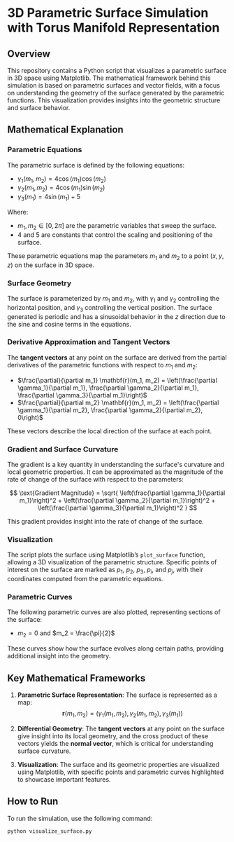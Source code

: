 # 3D Parametric Surface Simulation with Torus Manifold Representation

## Overview

This repository contains a Python script that visualizes a parametric surface in 3D space using Matplotlib. The mathematical framework behind this simulation is based on parametric surfaces and vector fields, with a focus on understanding the geometry of the surface generated by the parametric functions. This visualization provides insights into the geometric structure and surface behavior.

## Mathematical Explanation

### Parametric Equations

The parametric surface is defined by the following equations:

- $\gamma_1(m_1, m_2) = 4 \cos(m_1) \cos(m_2)$
- $\gamma_2(m_1, m_2) = 4 \cos(m_1) \sin(m_2)$
- $\gamma_3(m_1) = 4 \sin(m_1) + 5$

Where:
- $m_1, m_2 \in [0, 2\pi]$ are the parametric variables that sweep the surface.
- $4$ and $5$ are constants that control the scaling and positioning of the surface.

These parametric equations map the parameters $m_1$ and $m_2$ to a point $(x, y, z)$ on the surface in 3D space. 

### Surface Geometry

The surface is parameterized by $m_1$ and $m_2$, with $\gamma_1$ and $\gamma_2$ controlling the horizontal position, and $\gamma_3$ controlling the vertical position. The surface generated is periodic and has a sinusoidal behavior in the $z$ direction due to the sine and cosine terms in the equations.

### Derivative Approximation and Tangent Vectors

The **tangent vectors** at any point on the surface are derived from the partial derivatives of the parametric functions with respect to $m_1$ and $m_2$:

- $\frac{\partial}{\partial m_1} \mathbf{r}(m_1, m_2) = \left(\frac{\partial \gamma_1}{\partial m_1}, \frac{\partial \gamma_2}{\partial m_1}, \frac{\partial \gamma_3}{\partial m_1}\right)$
- $\frac{\partial}{\partial m_2} \mathbf{r}(m_1, m_2) = \left(\frac{\partial \gamma_1}{\partial m_2}, \frac{\partial \gamma_2}{\partial m_2}, 0\right)$

These vectors describe the local direction of the surface at each point.

### Gradient and Surface Curvature

The gradient is a key quantity in understanding the surface's curvature and local geometric properties. It can be approximated as the magnitude of the rate of change of the surface with respect to the parameters:

$$ \text{Gradient Magnitude} = \sqrt{ \left(\frac{\partial \gamma_1}{\partial m_1}\right)^2 + \left(\frac{\partial \gamma_2}{\partial m_1}\right)^2 + \left(\frac{\partial \gamma_3}{\partial m_1}\right)^2 } $$

This gradient provides insight into the rate of change of the surface.

### Visualization

The script plots the surface using Matplotlib’s `plot_surface` function, allowing a 3D visualization of the parametric structure. Specific points of interest on the surface are marked as $p_1$, $p_2$, $p_3$, $p_i$, and $p_j$, with their coordinates computed from the parametric equations.

### Parametric Curves

The following parametric curves are also plotted, representing sections of the surface:

- $m_2 = 0$ and $m_2 = \frac{\pi}{2}$
  
These curves show how the surface evolves along certain paths, providing additional insight into the geometry.

## Key Mathematical Frameworks

1. **Parametric Surface Representation**: 
   The surface is represented as a map:
   $$ \mathbf{r}(m_1, m_2) = (\gamma_1(m_1, m_2), \gamma_2(m_1, m_2), \gamma_3(m_1)) $$

2. **Differential Geometry**: 
   The **tangent vectors** at any point on the surface give insight into its local geometry, and the cross product of these vectors yields the **normal vector**, which is critical for understanding surface curvature.

3. **Visualization**: 
   The surface and its geometric properties are visualized using Matplotlib, with specific points and parametric curves highlighted to showcase important features.

## How to Run

To run the simulation, use the following command:

```bash
python visualize_surface.py
